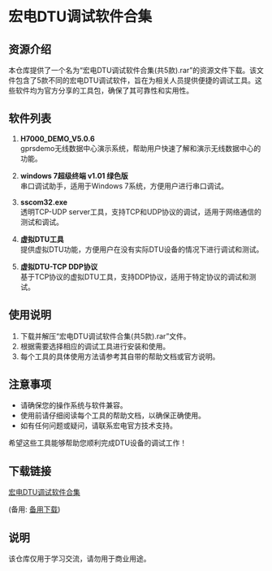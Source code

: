 # 宏电DTU调试软件合集

## 资源介绍

本仓库提供了一个名为“宏电DTU调试软件合集(共5款).rar”的资源文件下载。该文件包含了5款不同的宏电DTU调试软件，旨在为相关人员提供便捷的调试工具。这些软件均为官方分享的工具包，确保了其可靠性和实用性。

## 软件列表

1. **H7000_DEMO_V5.0.6**  
   gprsdemo无线数据中心演示系统，帮助用户快速了解和演示无线数据中心的功能。

2. **windows 7超级终端 v1.01 绿色版**  
   串口调试助手，适用于Windows 7系统，方便用户进行串口调试。

3. **sscom32.exe**  
   透明TCP-UDP server工具，支持TCP和UDP协议的调试，适用于网络通信的测试和调试。

4. **虚拟DTU工具**  
   提供虚拟DTU功能，方便用户在没有实际DTU设备的情况下进行调试和测试。

5. **虚拟DTU-TCP DDP协议**  
   基于TCP协议的虚拟DTU工具，支持DDP协议，适用于特定协议的调试和测试。

## 使用说明

1. 下载并解压“宏电DTU调试软件合集(共5款).rar”文件。
2. 根据需要选择相应的调试工具进行安装和使用。
3. 每个工具的具体使用方法请参考其自带的帮助文档或官方说明。

## 注意事项

- 请确保您的操作系统与软件兼容。
- 使用前请仔细阅读每个工具的帮助文档，以确保正确使用。
- 如有任何问题或疑问，请联系宏电官方技术支持。

希望这些工具能够帮助您顺利完成DTU设备的调试工作！

## 下载链接
[宏电DTU调试软件合集](https://pan.quark.cn/s/613c0e211196) 

(备用: [备用下载](https://pan.baidu.com/s/11lfTOt5IiNlcyF8lhLciVQ?pwd=1234))

## 说明

该仓库仅用于学习交流，请勿用于商业用途。
